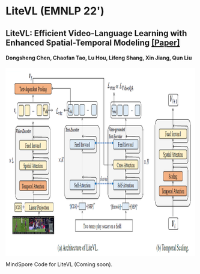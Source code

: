 # LiteVL (EMNLP 22')
## LiteVL: Efficient Video-Language Learning with Enhanced Spatial-Temporal Modeling [[Paper]](https://arxiv.org/abs/2210.11929)
#### Dongsheng Chen, Chaofan Tao, Lu Hou, Lifeng Shang, Xin Jiang, Qun Liu

<img src="./litevl.jpg" width = "800" height = "500" alt="litevl.jpg" align=center />


MindSpore Code for LiteVL (Coming soon).


